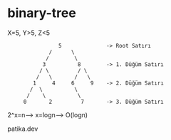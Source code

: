 # binary-tree

X=5, Y>5, Z<5




                    5              -> Root Satırı
                 /      \
                /        \
               3          8        -> 1. Düğüm Satırı
              / \         / \
             /   \       /   \
            1     4     6     9    -> 2. Düğüm Satırı
           /  \          \
          /    \          \
         0       2         7       -> 3. Düğüm Satırı
                                     
  2^x=n--> x=logn--> O(logn)    
  
patika.dev
